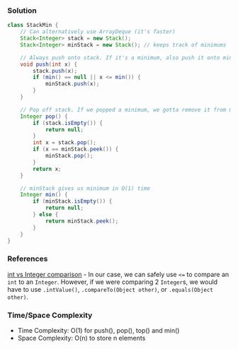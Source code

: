 ### Solution

```java
class StackMin {
    // Can alternatively use ArrayDeque (it's faster)
    Stack<Integer> stack = new Stack();
    Stack<Integer> minStack = new Stack(); // keeps track of minimums

    // Always push onto stack. If it's a minimum, also push it onto minStack
    void push(int x) {
        stack.push(x);
        if (min() == null || x <= min()) {
            minStack.push(x);
        }
    }

    // Pop off stack. If we popped a minimum, we gotta remove it from minStack also
    Integer pop() {
        if (stack.isEmpty()) {
            return null;
        }
        int x = stack.pop();
        if (x == minStack.peek()) {
            minStack.pop();
        }
        return x;
    }

    // minStack gives us minimum in O(1) time
    Integer min() {
        if (minStack.isEmpty()) {
            return null;
        } else {
            return minStack.peek();
        }
    }
}
```

### References

[int vs Integer comparison](https://stackoverflow.com/questions/18445158/int-vs-integer-comparison-java) - In our case, we can safely use `<=` to compare an `int` to an `Integer`. However, if we were comparing 2 `Integer`s, we would have to use `.intValue()`, `.compareTo(Object other)`, or `.equals(Object other)`.

### Time/Space Complexity

-  Time Complexity: O(1) for push(), pop(), top() and min()
- Space Complexity: O(n) to store n elements
